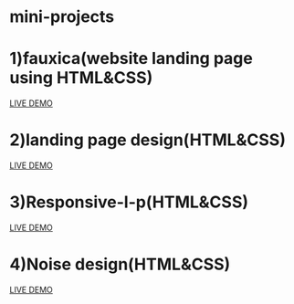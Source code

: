 # mini-projects
# 1)fauxica(website landing page using HTML&CSS)
<a href=https://hafis1017.github.io/mini-projects/fauxica/>LIVE DEMO</a>
# 2)landing page design(HTML&CSS)
<a href=https://hafis1017.github.io/mini-projects/landing-page-design/>LIVE DEMO</a>
# 3)Responsive-l-p(HTML&CSS)
<a href=https://hafis1017.github.io/mini-projects/responsive-l-p/>LIVE DEMO</a>
# 4)Noise design(HTML&CSS)
<a href=https://hafis1017.github.io/mini-projects/noise-design/>LIVE DEMO</a>

